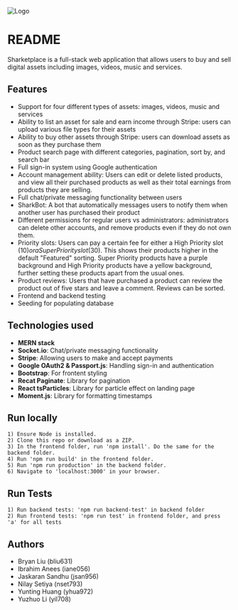 
![Logo](https://i.imgur.com/RSZhOrm.png)


# README

Sharketplace is a full-stack web application that allows users to buy and sell digital assets including images, videos, music and services.

## Features
- Support for four different types of assets: images, videos, music and services
- Ability to list an asset for sale and earn income through Stripe: users can upload various file types for their assets
- Ability to buy other assets through Stripe: users can download assets as soon as they purchase them
- Product search page with different categories, pagination, sort by, and search bar
- Full sign-in system using Google authentication
- Account management ability: Users can edit or delete listed products, and view all their purchased products as well as their total earnings from products they are selling.
- Full chat/private messaging functionality between users
- SharkBot: A bot that automatically messages users to notify them when another user has purchased their product
- Different permissions for regular users vs administrators: administrators can delete other accounts, and remove products even if they do not own them.
- Priority slots: Users can pay a certain fee for either a High Priority slot ($10) or a Super Priority slot ($30). This shows their products higher in the default "Featured" sorting. Super Priority products have a purple background and High Priority products have a yellow background, further setting these products apart from the usual ones.
- Product reviews: Users that have purchased a product can review the product out of five stars and leave a comment. Reviews can be sorted.
- Frontend and backend testing
- Seeding for populating database
## Technologies used
- **MERN stack**
- **Socket.io**: Chat/private messaging functionality
- **Stripe**: Allowing users to make and accept payments
- **Google OAuth2 & Passport.js**: Handling sign-in and authentication
- **Bootstrap**: For frontent styling
- **Recat Paginate**: Library for pagination
- **React tsParticles**: Library for particle effect on landing page
- **Moment.js**: Library for formatting timestamps

## Run locally
    1) Ensure Node is installed.
    2) Clone this repo or download as a ZIP.
    3) In the frontend folder, run 'npm install'. Do the same for the backend folder.
    4) Run 'npm run build' in the frontend folder.
    5) Run 'npm run production' in the backend folder.
    6) Navigate to 'localhost:3000' in your browser.
## Run Tests
    1) Run backend tests: 'npm run backend-test' in backend folder
    2) Run frontend tests: 'npm run test' in frontend folder, and press 'a' for all tests
## Authors
 - Bryan Liu (bliu631)
 - Ibrahim Anees (iane056)
 - Jaskaran Sandhu (jsan956)
 - Nilay Setiya (nset793)
 - Yunting Huang (yhua972)
 - Yuzhuo Li (yil708)
